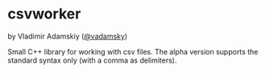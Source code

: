 # csvworker
by Vladimir Adamskiy ([@vadamsky](https://github.com/vadamsky))

Small C++ library for working with csv files. The alpha version supports the standard syntax only (with a comma as delimiters).
